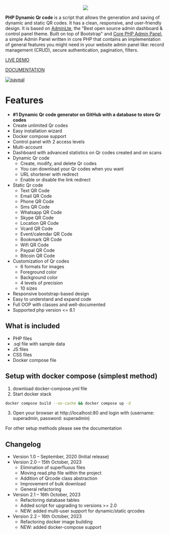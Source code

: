 <p align="center"><img src="https://www.giandonatoinverso.it/qrcode/documentation/assets/DynamicQRCode_Original.png"></p>

**PHP Dynamic Qr code** is a script that allows the generation and saving of dynamic and static QR codes. It has a clean, responsive, and user-friendly design. It is based on [AdminLte](https://adminlte.io/), the "Best open source admin dashboard & control panel theme. Built on top of Bootstrap" and [Core PHP Admin Panel](https://github.com/chetans9/core-php-admin-panel), a simple Admin Panel written in core PHP that contains an implementation of general features you might need in your website admin panel like: record management (CRUD), secure authentication, pagination, filters.

[LIVE DEMO](https://giandonatoinverso.it/qrcode)

[DOCUMENTATION](https://giandonatoinverso.it/qrcode/documentation)

[![paypal](https://www.paypalobjects.com/en_US/i/btn/btn_donateCC_LG.gif)](https://www.paypal.com/cgi-bin/webscr?cmd=_s-xclick&hosted_button_id=UEYVHYZYCGYYN)

# Features

- **#1 Dynamic Qr code generator on GitHub with a database to store Qr codes**
- Create unlimited Qr codes
- Easy installation wizard
- Docker compose support
- Control panel with 2 access levels
- Multi-account 
- Dashboard with advanced statistics on Qr codes created and on scans
- Dynamic Qr code
    - Create, modify, and delete Qr codes
    - You can download your Qr codes when you want
    - URL shortener with redirect
    - Enable or disable the link redirect
- Static Qr code
    - Text QR Code
    - Email QR Code
    - Phone QR Code
    - Sms QR Code
    - Whatsapp QR Code
    - Skype QR Code
    - Location QR Code
    - Vcard QR Code
    - Event/calendar QR Code
    - Bookmark QR Code
    - Wifi QR Code
    - Paypal QR Code
    - Bitcoin QR Code
- Customization of Qr codes
    - 6 formats for images
    - Foreground color
    - Background color
    - 4 levels of precision
    - 10 sizes
- Responsive bootstrap-based design
- Easy to understand and expand code
- Full OOP with classes and well-documented
- Supported php version <= 8.1

## What is included

- PHP files
- .sql file with sample data
- JS files
- CSS files
- Docker compose file

## Setup with docker compose (simplest method)
1. download docker-compose.yml file
2. Start docker stack
```bash
docker compose build --no-cache && docker compose up -d
```
3. Open your browser at http://localhost:80 and login with (username: superadmin, password: superadmin)

For other setup methods please see the documentation

## Changelog

- Version 1.0 – September, 2020 (Initial release)
- Version 2.0 – 15th October, 2023
    - Elimination of superfluous files
    - Moving read.php file within the project
    - Addition of Qrcode class abstraction
    - Improvement of bulk download
    - General refactoring
- Version 2.1 – 16th October, 2023
    - Refactoring database tables
    - Added script for upgrading to versions >= 2.0
    - NEW: added multi-user support for dynamic/static qrcodes
- Version 2.2 – 16th October, 2023
    - Refactoring docker image building
    - NEW: added docker-compose support
